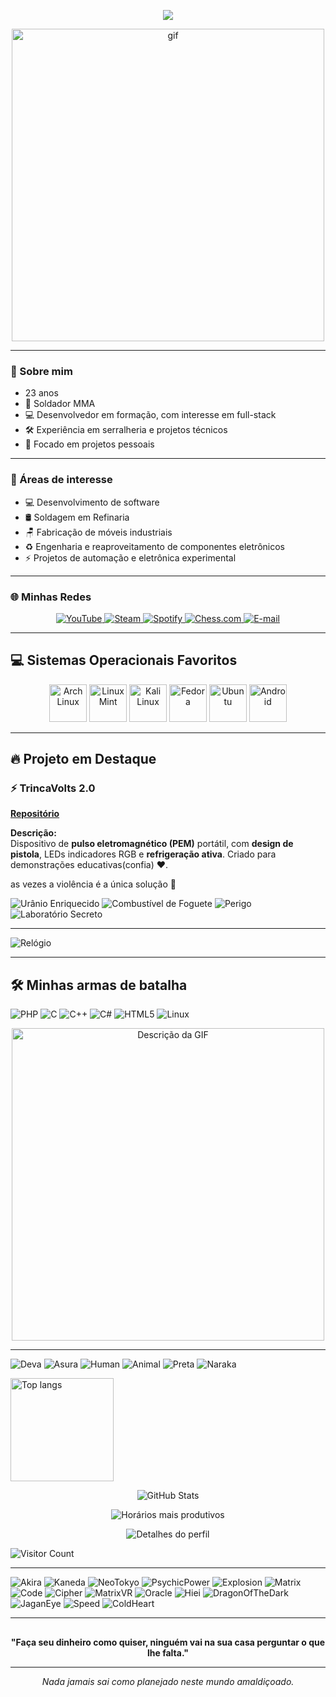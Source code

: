 <p align="center">
  <img src="https://readme-typing-svg.herokuapp.com?font=Fira+Code&size=48&pause=1000&color=1CA3EC&width=600&lines=Oi+eu+sou+o+Rico" />
</p>


<p align="center">
  <img src="https://i.imgur.com/vIo67Zf.gif" alt="gif" width="500"/>
</p>


---

### 👤 Sobre mim
- 23 anos  
- 🔧 Soldador MMA  
- 💻 Desenvolvedor em formação, com interesse em full-stack  
- 🛠️ Experiência em serralheria e projetos técnicos  
- 🎯 Focado em projetos pessoais  

---

### 🎯 Áreas de interesse
- 💻 Desenvolvimento de software  
- 🛢 Soldagem em Refinaria
- 🪑 Fabricação de móveis industriais  
- ♻️ Engenharia e reaproveitamento de componentes eletrônicos  
- ⚡ Projetos de automação e eletrônica experimental  
---

### 🌐 Minhas Redes

<p align="center">
  <a href="https://youtube.com/@henrico_rico?si=8tHFBzwODVXRs30g">
    <img src="https://img.shields.io/badge/YouTube-FF0000?style=for-the-badge&logo=youtube&logoColor=fff" alt="YouTube"/>
  </a>
  <a href="https://steamcommunity.com/profiles/76561199324451781">
    <img src="https://img.shields.io/badge/Steam-000000?style=for-the-badge&logo=steam&logoColor=white" alt="Steam"/>
  </a>
  <a href="https://open.spotify.com/user/31nx73zlehyumbkqvnptt27xhdvi">
    <img src="https://img.shields.io/badge/Spotify-1DB954?style=for-the-badge&logo=spotify&logoColor=fff" alt="Spotify"/>
  </a>
  <a href="https://www.chess.com/member/h3nricool">
    <img src="https://img.shields.io/badge/Chess.com-81b64c?style=for-the-badge&logo=chessdotcom&logoColor=fff" alt="Chess.com"/>
  </a>
  <a href="mailto:henriquekennedy@proton.me">
    <img src="https://img.shields.io/badge/Email-8B89CC?style=for-the-badge&logo=protonmail&logoColor=fff" alt="E-mail"/>
  </a>
</p>

---

## 💻 Sistemas Operacionais Favoritos

<p align="center">
  <img src="https://cdn.simpleicons.org/archlinux" alt="Arch Linux" width="60"/>
  <img src="https://cdn.simpleicons.org/linuxmint" alt="Linux Mint" width="60"/>
  <img src="https://cdn.simpleicons.org/kalilinux" alt="Kali Linux" width="60"/>
  <img src="https://www.vectorlogo.zone/logos/getfedora/getfedora-icon.svg" alt="Fedora" width="60" height="60"/>
  <img src="https://www.vectorlogo.zone/logos/ubuntu/ubuntu-icon.svg" alt="Ubuntu" width="60" height="60"/>
  <img src="https://www.vectorlogo.zone/logos/android/android-icon.svg" alt="Android" width="60" height="60"/>
 
---

## 🔥 Projeto em Destaque  

### ⚡ TrincaVolts 2.0  
[**Repositório**](https://github.com/henricorico/TrincaVolts)  

**Descrição:**  
Dispositivo de **pulso eletromagnético (PEM)** portátil, com **design de pistola**, LEDs indicadores RGB e **refrigeração ativa**. Criado para demonstrações educativas(confia) ❤.  


as vezes a violência é a única solução 🦧

![Urânio Enriquecido](https://img.shields.io/badge/Urânio-Enriquecido-green?style=for-the-badge&logo=nuclear)
![Combustível de Foguete](https://img.shields.io/badge/Combustível-Foguete-red?style=for-the-badge&logo=rocket)
![Perigo](https://img.shields.io/badge/Perigo-Alto-orange?style=for-the-badge&logo=hazard)
![Laboratório Secreto](https://img.shields.io/badge/Lab-Secreto-purple?style=for-the-badge&logo=lab)

---

![Relógio](https://readme-typing-svg.herokuapp.com?font=Fira+Code&size=24&pause=1000&color=FF4500&width=300&lines=%F0%9F%8F%9F+%C3%89+hora+de+focar!+%F0%9F%95%91)

---

## 🛠️ Minhas armas de batalha
![PHP](https://img.shields.io/badge/PHP-777BB4?style=for-the-badge&logo=php&logoColor=white)
![C](https://img.shields.io/badge/C-00599C?style=for-the-badge&logo=c&logoColor=white)
![C++](https://img.shields.io/badge/C++-00599C?style=for-the-badge&logo=c%2B%2B&logoColor=white)
![C#](https://img.shields.io/badge/C%23-239120?style=for-the-badge&logo=c-sharp&logoColor=white)
![HTML5](https://img.shields.io/badge/HTML5-E34F26?style=for-the-badge&logo=html5&logoColor=white)
![Linux](https://img.shields.io/badge/Linux-FCC624?style=for-the-badge&logo=linux&logoColor=black)


<p align="center">
  <img src="https://i.imgur.com/CQwFIfg.gif" alt="Descrição da GIF" width="500">
</p>

---

![Deva](https://img.shields.io/badge/Deva-天道-red?style=for-the-badge)
![Asura](https://img.shields.io/badge/Asura-修羅道-orange?style=for-the-badge)
![Human](https://img.shields.io/badge/Human-人間道-yellow?style=for-the-badge)
![Animal](https://img.shields.io/badge/Animal-畜生道-green?style=for-the-badge)
![Preta](https://img.shields.io/badge/Preta-餓鬼道-blue?style=for-the-badge)
![Naraka](https://img.shields.io/badge/Naraka-地獄道-purple?style=for-the-badge)


<img src="https://github-readme-stats.vercel.app/api/top-langs/?username=henricorico&layout=compact&theme=tokyonight" alt="Top langs" height="165">
</p>


<p align="center">
  <img src="http://github-profile-summary-cards.vercel.app/api/cards/stats?username=henricorico&theme=radical" alt="GitHub Stats" />
</p>

<p align="center">
  <img src="http://github-profile-summary-cards.vercel.app/api/cards/productive-time?username=henricorico&theme=radical&utcOffset=3" alt="Horários mais produtivos" />
</p>

<p align="center">
  <img src="http://github-profile-summary-cards.vercel.app/api/cards/profile-details?username=henricorico&theme=radical" alt="Detalhes do perfil" />
</p>

![Visitor Count](https://visitor-badge.laobi.icu/badge?page_id=henricorico.henricorico)

---
![Akira](https://img.shields.io/badge/Akira-Tetsuo-red?style=for-the-badge&logo=adobe-after-effects&logoColor=white)
![Kaneda](https://img.shields.io/badge/Kaneda-Bike-red?style=for-the-badge&logo=adobe-illustrator&logoColor=white)
![NeoTokyo](https://img.shields.io/badge/Neo_Tokyo-City-black?style=for-the-badge&logo=unity&logoColor=red)
![PsychicPower](https://img.shields.io/badge/Psychic-Power-purple?style=for-the-badge&logo=python&logoColor=red)
![Explosion](https://img.shields.io/badge/Destruction-Fire-red?style=for-the-badge&logo=firefox&logoColor=orange)
![Matrix](https://img.shields.io/badge/Matrix-Hacker-green?style=for-the-badge&logo=gnu&logoColor=white)
![Code](https://img.shields.io/badge/Code-Rain-green?style=for-the-badge&logo=visual-studio-code&logoColor=white)
![Cipher](https://img.shields.io/badge/Cipher-Hacker-green?style=for-the-badge&logo=gnu&logoColor=white)
![MatrixVR](https://img.shields.io/badge/Virtual-Real_green?style=for-the-badge&logo=unity&logoColor=green)
![Oracle](https://img.shields.io/badge/Oracle-Seer-green?style=for-the-badge&logo=mysql&logoColor=white)
![Hiei](https://img.shields.io/badge/Hiei-JoKen-black?style=for-the-badge&logo=adobe-illustrator&logoColor=red)
![DragonOfTheDark](https://img.shields.io/badge/Dragon_of_Darkness-Fire-red?style=for-the-badge&logo=firefox&logoColor=orange)
![JaganEye](https://img.shields.io/badge/Jagan_Eye-Power-purple?style=for-the-badge&logo=visual-studio&logoColor=white)
![Speed](https://img.shields.io/badge/Speed-Lightning-grey?style=for-the-badge&logo=swift&logoColor=yellow)
![ColdHeart](https://img.shields.io/badge/Cold_Heart-Shadow-black?style=for-the-badge&logo=git&logoColor=purple)


---

##
<p align="center">
  <b>"Faça seu dinheiro como quiser, ninguém vai na sua casa perguntar o que lhe falta."</b>
</p>

---

<p align="center">
  <i>Nada jamais sai como planejado neste mundo amaldiçoado.</i>
</p>
